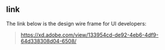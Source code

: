 ## link
The link below is the design wire frame for UI developers:
> https://xd.adobe.com/view/133954cd-de92-4eb6-4df9-64d338308d04-6508/
